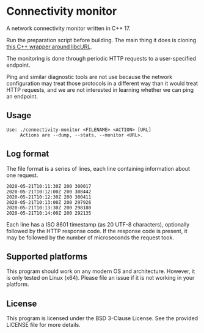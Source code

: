 # Connectivity monitor

A network connectivity monitor written in C++ 17.

Run the preparation script before building. The main thing it does is cloning [this C++ wrapper around libcURL](https://github.com/jpbarrette/curlpp).

The monitoring is done through periodic HTTP requests to a user-specified endpoint.

Ping and similar diagnostic tools are not use because the network configuration may treat those protocols in a different way than it would treat HTTP requests, and we are not interested in learning whether we can ping an endpoint.

## Usage

```
Use: ./connectivity-monitor <FILENAME> <ACTION> [URL]
     Actions are --dump, --stats, --monitor <URL>.
```

## Log format

The file format is a series of lines, each line containing information about one request.

```
2020-05-21T10:11:30Z 200 300017
2020-05-21T10:12:00Z 200 308442
2020-05-21T10:12:30Z 200 300411
2020-05-21T10:13:00Z 200 297926
2020-05-21T10:13:30Z 200 298180
2020-05-21T10:14:00Z 200 292135
```

Each line has a ISO 8601 timestamp (as 20 UTF-8 characters), optionally followed by the HTTP response code.
If the response code is present, it may be followed by the number of microseconds the request took.

## Supported platforms

This program should work on any modern OS and architecture. However, it is only tested on Linux (x64). Please file an issue if it is not working in your platform.

## License

This program is licensed under the BSD 3-Clause License. See the provided LICENSE file for more details.
